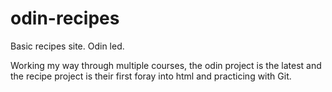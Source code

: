 # odin-recipes

Basic recipes site. Odin led.

Working my way through multiple courses, the odin project is the latest and the recipe project is their first foray into html and practicing with Git.
